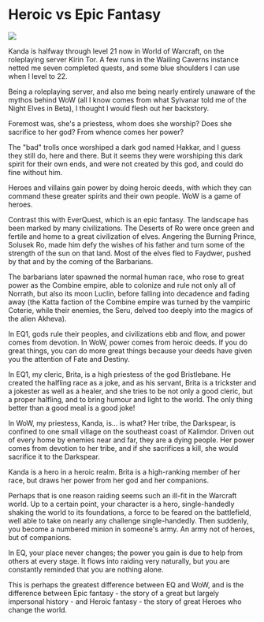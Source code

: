 # Heroic vs Epic Fantasy

![](http://westkarana.com/images/kanda21.jpg)

Kanda is halfway through level 21 now in World of Warcraft, on the roleplaying server Kirin Tor. A few runs in the Wailing Caverns instance netted me seven completed quests, and some blue shoulders I can use when I level to 22.

Being a roleplaying server, and also me being nearly entirely unaware of the mythos behind WoW (all I know comes from what Sylvanar told me of the Night Elves in Beta), I thought I would flesh out her backstory.

Foremost was, she's a priestess, whom does she worship? Does she sacrifice to her god? From whence comes her power?

The "bad" trolls once worshiped a dark god named Hakkar, and I guess they still do, here and there. But it seems they were worshiping this dark spirit for their own ends, and were not created by this god, and could do fine without him.

Heroes and villains gain power by doing heroic deeds, with which they can command these greater spirits and their own people. WoW is a game of heroes.

Contrast this with EverQuest, which is an epic fantasy. The landscape has been marked by many civilizations. The Deserts of Ro were once green and fertile and home to a great civilization of elves. Angering the Burning Prince, Solusek Ro, made him defy the wishes of his father and turn some of the strength of the sun on that land. Most of the elves fled to Faydwer, pushed by that and by the coming of the Barbarians.

The barbarians later spawned the normal human race, who rose to great power as the Combine empire, able to colonize and rule not only all of Norrath, but also its moon Luclin, before falling into decadence and fading away (the Katta faction of the Combine empire was turned by the vampiric Coterie, while their enemies, the Seru, delved too deeply into the magics of the alien Akheva).

In EQ1, gods rule their peoples, and civilizations ebb and flow, and power comes from devotion. In WoW, power comes from heroic deeds. If you do great things, you can do more great things because your deeds have given you the attention of Fate and Destiny.

In EQ1, my cleric, Brita, is a high priestess of the god Bristlebane. He created the halfling race as a joke, and as his servant, Brita is a trickster and a jokester as well as a healer, and she tries to be not only a good cleric, but a proper halfling, and to bring humour and light to the world. The only thing better than a good meal is a good joke!

In WoW, my priestess, Kanda, is... is what? Her tribe, the Darkspear, is confined to one small village on the southeast coast of Kalimdor. Driven out of every home by enemies near and far, they are a dying people. Her power comes from devotion to her tribe, and if she sacrifices a kill, she would sacrifice it to the Darkspear.

Kanda is a hero in a heroic realm. Brita is a high-ranking member of her race, but draws her power from her god and her companions.

Perhaps that is one reason raiding seems such an ill-fit in the Warcraft world. Up to a certain point, your character is a hero, single-handedly shaking the world to its foundations, a force to be feared on the battlefield, well able to take on nearly any challenge single-handedly. Then suddenly, you become a numbered minion in someone's army. An army not of heroes, but of companions.

In EQ, your place never changes; the power you gain is due to help from others at every stage. It flows into raiding very naturally, but you are constantly reminded that you are nothing alone.

This is perhaps the greatest difference between EQ and WoW, and is the difference between Epic fantasy - the story of a great but largely impersonal history - and Heroic fantasy - the story of great Heroes who change the world.
